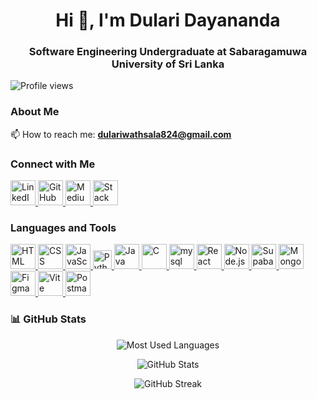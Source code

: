 <h1 align="center">Hi 👋, I'm Dulari Dayananda</h1>
<h3 align="center">Software Engineering Undergraduate at Sabaragamuwa University of Sri Lanka</h3>

![Profile views](https://komarev.com/ghpvc/?username=dwathsala&color=blue)

<!-- ![Language Stats](https://github-readme-stats.vercel.app/api/top-langs/?username=dwathsala&layout=pie&theme=github) -->

### About Me
<!--- 🚀 I’m currently learning **python** -->
📫 How to reach me: **dulariwathsala824@gmail.com**

### Connect with Me
<p>
  <a href="https://www.linkedin.com/in/dulari-dayananda-25b92a305" target="_blank">
    <img src="https://cdn.jsdelivr.net/gh/devicons/devicon/icons/linkedin/linkedin-original.svg" width="40" height="40" alt="LinkedIn">
  </a>
  <a href="https://github.com/dwathsala" target="_blank">
    <img src="https://cdn.jsdelivr.net/gh/devicons/devicon/icons/github/github-original.svg" width="40" height="40" alt="GitHub">
  </a>
  <a href="https://medium.com/@dulariwathsala824" target="_blank">
    <img src="https://cdn-icons-png.flaticon.com/512/5968/5968906.png" width="40" height="40" alt="Medium">
  </a>
  <a href="https://stackoverflow.com/users/30422860/dulari-dayananda" target="_blank">
    <img src="https://cdn.jsdelivr.net/gh/devicons/devicon/icons/stackoverflow/stackoverflow-original.svg" width="40" height="40" alt="Stack Overflow">
  </a>
</p>

### Languages and Tools
<p>
  <a href="https://www.w3schools.com/html/" target="_blank">
    <img src="https://cdn-icons-png.flaticon.com/128/888/888859.png" alt="HTML" width="40" height="40"/>
  </a>
  
  <a href="https://www.w3schools.com/css/" target="_blank">
    <img src="https://cdn-icons-png.flaticon.com/128/16183/16183567.png" alt="CSS" width="40" height="40"/>
  </a>
  
  <a href="https://www.w3schools.com/js/" target="_blank">
    <img src="https://cdn-icons-png.flaticon.com/128/5968/5968292.png" alt="JavaScript" width="40" height="40"/>
  </a>
  
  <a href="https://www.w3schools.com/python/" target="_blank">
    <img src="https://cdn-icons-png.flaticon.com/128/5968/5968350.png" alt="Python" width="30" height="30"/>
  </a>
  
  <a href="https://www.w3schools.com/java/" target="_blank">
    <img src="https://cdn-icons-png.flaticon.com/128/5968/5968282.png" alt="Java" width="40" height="40"/>
  </a>
  
  <a href="https://www.geeksforgeeks.org/c-programming-language/" target="_blank">
    <img src="https://cdn.jsdelivr.net/gh/devicons/devicon/icons/c/c-original.svg" alt="C" width="40" height="40"/>
  </a>

  <a href="https://www.w3schools.com/MySQL/default.asp" target="_blank">
    <img src="https://pipedream.com/s.v0/app_1YMhwo/logo/orig" alt="mysql" width="40" height="40"/>
  </a>

  <a href="https://react.dev/" target="_blank">
    <img src="https://cdn.jsdelivr.net/gh/devicons/devicon/icons/react/react-original.svg" alt="React" width="40" height="40"/>
  </a>
  
  <a href="https://nodejs.org/" target="_blank">
    <img src="https://cdn.jsdelivr.net/gh/devicons/devicon/icons/nodejs/nodejs-original.svg" alt="Node.js" width="40" height="40"/>
  </a>

  <a href="https://supabase.com/" target="_blank">
    <img src="https://cdn.jsdelivr.net/gh/devicons/devicon/icons/supabase/supabase-original.svg" alt="Supabase" width="40" height="40"/>
  </a>

  <a href="https://www.mongodb.com/" target="_blank">
    <img src="https://cdn.jsdelivr.net/gh/devicons/devicon/icons/mongodb/mongodb-original.svg" alt="MongoDB" width="40" height="40"/>
  </a>

  <a href="https://www.figma.com/" target="_blank">
    <img src="https://cdn.jsdelivr.net/gh/devicons/devicon/icons/figma/figma-original.svg" alt="Figma" width="40" height="40"/>
  </a>

  <a href="https://vitejs.dev/" target="_blank">
    <img src="https://vitejs.dev/logo.svg" alt="Vite" width="40" height="40"/>
  </a>

  <a href="https://www.postman.com/" target="_blank">
    <img src="https://cdn.jsdelivr.net/gh/devicons/devicon/icons/postman/postman-original.svg" alt="Postman" width="40" height="40"/>
</a>
</p>

### 📊 GitHub Stats

<p align="center">
  <img src="https://github-readme-stats.vercel.app/api/top-langs/?username=dwathsala&layout=compact&theme=dark&bg_color=0d1117&hide_border=true&title_color=58a6ff&text_color=c9d1d9" alt="Most Used Languages" />
</p>

<p align="center">
  <img src="https://github-readme-stats.vercel.app/api?username=dwathsala&show_icons=true&theme=dark&bg_color=0d1117&hide_border=true&title_color=58a6ff&text_color=c9d1d9&icon_color=58a6ff&count_private=true" alt="GitHub Stats" />
</p>

<p align="center">
  <img src="https://streak-stats.demolab.com?user=dwathsala&theme=dark" alt="GitHub Streak" />
</p>

